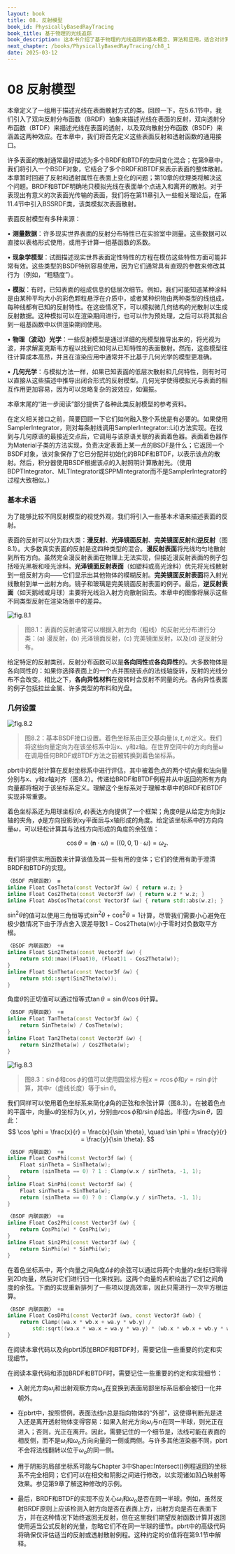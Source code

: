 ```yaml
---
layout: book
title: 08. 反射模型
book_id: PhysicallyBasedRayTracing
book_title: 基于物理的光线追踪
book_description: 这本书介绍了基于物理的光线追踪的基本概念、算法和应用，适合对计算机图形学感兴趣的读者。
next_chapter: /books/PhysicallyBasedRayTracing/ch8_1
date: 2025-03-12
---
```





# 08 反射模型 

本章定义了一组用于描述光线在表面散射方式的类。回顾一下，在5.6.1节中，我们引入了双向反射分布函数（BRDF）抽象来描述光线在表面的反射，双向透射分布函数（BTDF）来描述光线在表面的透射，以及双向散射分布函数（BSDF）来涵盖这两种效应。在本章中，我们将首先定义这些表面反射和透射函数的通用接口。

许多表面的散射通常最好描述为多个BRDF和BTDF的空间变化混合；在第9章中，我们将引入一个BSDF对象，它结合了多个BRDF和BTDF来表示表面的整体散射。本章暂时回避了反射和透射属性在表面上变化的问题；第10章的纹理类将解决这个问题。BRDF和BTDF明确地只模拟光线在表面单个点进入和离开的散射。对于表现出有意义的次表面光传输的表面，我们将在第11章引入一些相关理论后，在第11.4节中引入BSSRDF类，该类模拟次表面散射。

表面反射模型有多种来源：

• **测量数据**：许多现实世界表面的反射分布特性已在实验室中测量。这些数据可以直接以表格形式使用，或用于计算一组基函数的系数。

• **现象学模型**：试图描述现实世界表面定性特性的方程在模仿这些特性方面可能非常有效。这些类型的BSDF特别容易使用，因为它们通常具有直观的参数来修改其行为（例如，“粗糙度”）。

• **模拟**：有时，已知表面的组成信息的低层次细节。例如，我们可能知道某种涂料是由某种平均大小的彩色颗粒悬浮在介质中，或者某种织物由两种类型的线组成，每种线都有已知的反射特性。在这些情况下，可以模拟微几何结构的光散射以生成反射数据。这种模拟可以在渲染期间进行，也可以作为预处理，之后可以将其拟合到一组基函数中以供渲染期间使用。

• **物理（波动）光学**：一些反射模型是通过详细的光模型推导出来的，将光视为波，并求解麦克斯韦方程以找到它如何从已知特性的表面散射。然而，这些模型往往计算成本高昂，并且在渲染应用中通常并不比基于几何光学的模型更准确。

• **几何光学**：与模拟方法一样，如果已知表面的低层次散射和几何特性，则有时可以直接从这些描述中推导出闭合形式的反射模型。几何光学使得模拟光与表面的相互作用更加容易，因为可以忽略复杂的波效应，如偏振。

本章末尾的“进一步阅读”部分提供了各种此类反射模型的参考资料。

在定义相关接口之前，简要回顾一下它们如何融入整个系统是有必要的。如果使用SamplerIntegrator，则对每条射线调用SamplerIntegrator::Li()方法实现。在找到与几何原语的最接近交点后，它调用与该原语关联的表面着色器。表面着色器作为Material子类的方法实现，负责决定表面上某一点的BSDF是什么；它返回一个BSDF对象，该对象保存了它已分配并初始化的BRDF和BTDF，以表示该点的散射。然后，积分器使用BSDF根据该点的入射照明计算散射光。（使用BDPTIntegrator、MLTIntegrator或SPPMIntegrator而不是SamplerIntegrator的过程大致相似。）

### 基本术语  

为了能够比较不同反射模型的视觉外观，我们将引入一些基本术语来描述表面的反射。  

表面的反射可以分为四大类：**漫反射**、**光泽镜面反射**、**完美镜面反射**和**逆反射**（图8.1）。大多数真实表面的反射是这四种类型的混合。**漫反射表面**将光线均匀地散射到所有方向。虽然完全漫反射表面在物理上无法实现，但接近漫反射表面的例子包括哑光黑板和哑光涂料。**光泽镜面反射表面**（如塑料或高光涂料）优先将光线散射到一组反射方向——它们显示出其他物体的模糊反射。**完美镜面反射表面**将入射光线散射到单一出射方向。镜子和玻璃是完美镜面反射表面的例子。最后，**逆反射表面**（如天鹅绒或月球）主要将光线沿入射方向散射回去。本章中的图像将展示这些不同类型反射在渲染场景中的差异。  

![fig.8.1](pbr.fig.8.1.png)

> 图8.1：表面的反射通常可以根据入射方向（粗线）的反射光分布进行分类：(a) 漫反射，(b) 光泽镜面反射，(c) 完美镜面反射，以及(d) 逆反射分布。



给定特定的反射类别，反射分布函数可以是**各向同性**或**各向异性**的。大多数物体是各向同性的：如果你选择表面上的一个点并围绕该点的法线轴旋转，反射的光线分布不会改变。相比之下，**各向异性材料**在旋转时会反射不同量的光。各向异性表面的例子包括拉丝金属、许多类型的布料和光盘。

### 几何设置  

![fig.8.2](pbr.fig.8.2.png)

> 图8.2：基本BSDF接口设置。着色坐标系由正交基向量$(s, t, n)$定义。我们将这些向量定向为在该坐标系中沿x、y和z轴。在世界空间中的方向向量$\omega$在调用任何BRDF或BTDF方法之前被转换到着色坐标系。  




pbrt中的反射计算在反射坐标系中进行评估，其中被着色点的两个切向量和法向量分别与x、y和z轴对齐（图8.2）。传递给BRDF和BTDF例程并从中返回的所有方向向量都将相对于该坐标系定义。理解这个坐标系对于理解本章中的BRDF和BTDF实现非常重要。  

着色坐标系还为用球坐标$(\theta, \phi)$表达方向提供了一个框架；角度$\theta$是从给定方向到z轴的夹角，$\phi$是方向投影到xy平面后与x轴形成的角度。给定该坐标系中的方向向量$\omega$，可以轻松计算其与法线方向形成的角度的余弦值：  

$$
\cos \theta = (\mathbf{n} \cdot \omega) = ((0, 0, 1) \cdot \omega) = \omega_z.
$$  

我们将提供实用函数来计算该值及其一些有用的变体；它们的使用有助于澄清BRDF和BTDF的实现。  

```cpp
〈BSDF 内联函数〉 ≡  
inline Float CosTheta(const Vector3f &w) { return w.z; }  
inline Float Cos2Theta(const Vector3f &w) { return w.z * w.z; }  
inline Float AbsCosTheta(const Vector3f &w) { return std::abs(w.z); }  
```  

$\sin^2 \theta$的值可以使用三角恒等式$\sin^2 \theta + \cos^2 \theta = 1$计算，尽管我们需要小心避免在极少数情况下由于浮点舍入误差导致$1 - \text{Cos2Theta(w)}$小于零时对负数取平方根。  

```cpp
〈BSDF 内联函数〉 +≡  
inline Float Sin2Theta(const Vector3f &w) {  
    return std::max((Float)0, (Float)1 - Cos2Theta(w));  
}  
inline Float SinTheta(const Vector3f &w) {  
    return std::sqrt(Sin2Theta(w));  
}  
```  

角度$\theta$的正切值可以通过恒等式$\tan \theta = \sin \theta / \cos \theta$计算。  

```cpp
〈BSDF 内联函数〉 +≡  
inline Float TanTheta(const Vector3f &w) {  
    return SinTheta(w) / CosTheta(w);  
}  
inline Float Tan2Theta(const Vector3f &w) {  
    return Sin2Theta(w) / Cos2Theta(w);  
}  
```

![fig.8.3](pbr.fig.8.3.png)

> 图8.3：$\sin \phi$和$\cos \phi$的值可以使用圆坐标方程$x = r \cos \phi$和$y = r \sin \phi$计算，其中$r$（虚线长度）等于$\sin \theta$。  


我们同样可以使用着色坐标系来简化$\phi$角的正弦和余弦计算（图8.3）。在被着色点的平面中，向量$\omega$的坐标为$(x, y)$，分别由$r \cos \phi$和$r \sin \phi$给出。半径$r$为$\sin \theta$，因此：  
$$
\cos \phi = \frac{x}{r} = \frac{x}{\sin \theta}, \quad \sin \phi = \frac{y}{r} = \frac{y}{\sin \theta}.
$$  

```cpp
〈BSDF 内联函数〉 +≡  
inline Float CosPhi(const Vector3f &w) {  
    Float sinTheta = SinTheta(w);  
    return (sinTheta == 0) ? 1 : Clamp(w.x / sinTheta, -1, 1);  
}  
inline Float SinPhi(const Vector3f &w) {  
    Float sinTheta = SinTheta(w);  
    return (sinTheta == 0) ? 0 : Clamp(w.y / sinTheta, -1, 1);  
}  
```  

```cpp
〈BSDF 内联函数〉 +≡  
inline Float Cos2Phi(const Vector3f &w) {  
    return CosPhi(w) * CosPhi(w);  
}  
inline Float Sin2Phi(const Vector3f &w) {  
    return SinPhi(w) * SinPhi(w);  
}  
```  

在着色坐标系中，两个向量之间角度$\Delta\phi$的余弦可以通过将两个向量的z坐标归零得到2D向量，然后对它们进行归一化来找到。这两个向量的点积给出了它们之间角度的余弦。下面的实现重新排列了一些项以提高效率，因此只需进行一次平方根运算。  

```cpp
〈BSDF 内联函数〉 +≡  
inline Float CosDPhi(const Vector3f &wa, const Vector3f &wb) {  
    return Clamp((wa.x * wb.x + wa.y * wb.y) /  
        std::sqrt((wa.x * wa.x + wa.y * wa.y) * (wb.x * wb.x + wb.y * wb.y)), -1, 1);  
}  
```  

在阅读本章代码以及向pbrt添加BRDF和BTDF时，需要记住一些重要的约定和实现细节。 


在阅读本章代码和添加BRDF和BTDF时，需要记住一些重要的约定和实现细节：

- 入射光方向$\omega_i$和出射观察方向$\omega_o$在变换到表面局部坐标系后都会被归一化并朝外。

- 在pbrt中，按照惯例，表面法线n总是指向物体的“外部”，这使得判断光是进入还是离开透射物体变得容易：如果入射光方向$\omega_i$与n在同一半球，则光正在进入；否则，光正在离开。因此，需要记住的一个细节是，法线可能在表面的相反侧，而不是$\omega_i$和$\omega_o$方向向量的一侧或两侧。与许多其他渲染器不同，pbrt不会将法线翻转以位于$\omega_o$的同一侧。

- 用于阴影的局部坐标系可能与Chapter 3中Shape::Intersect()例程返回的坐标系不完全相同；它们可以在相交和阴影之间进行修改，以实现诸如凹凸映射等效果。参见第9章了解这种修改的示例。

- 最后，BRDF和BTDF的实现不应关心$\omega_i$和$\omega_o$是否在同一半球。例如，虽然反射BRDF原则上应该检测入射方向是否在表面上方，出射方向是否在表面下方，并在这种情况下始终返回无反射，但在这里我们期望反射函数计算并返回使用适当公式反射的光量，忽略它们不在同一半球的细节。pbrt中的高级代码将确保仅评估适当的反射或透射散射例程。这种约定的价值将在第9.1节中解释。


